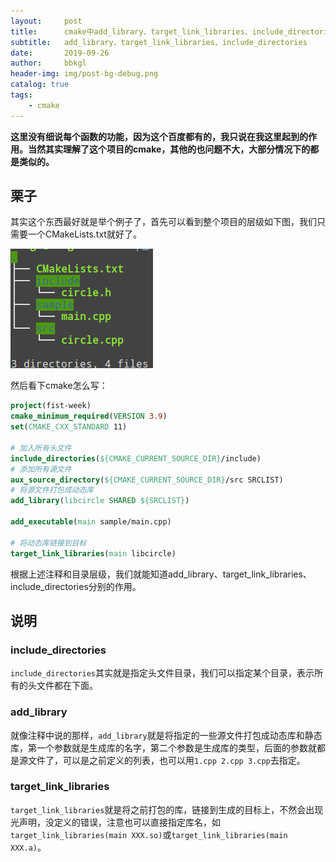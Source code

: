 ```yaml
---
layout:     post
title:      cmake中add_library、target_link_libraries、include_directories的使用
subtitle:   add_library、target_link_libraries、include_directories
date:       2019-09-26
author:     bbkgl
header-img: img/post-bg-debug.png
catalog: true
tags:
    - cmake
---
```


**这里没有细说每个函数的功能，因为这个百度都有的，我只说在我这里起到的作用。当然其实理解了这个项目的cmake，其他的也问题不大，大部分情况下的都是类似的。**

## 栗子

其实这个东西最好就是举个例子了，首先可以看到整个项目的层级如下图，我们只需要一个CMakeLists.txt就好了。

![5db02da98b58bc7bf7d1fc9d](https://raw.githubusercontent.com/bbkgl/bbkgl.github.io/master/cloud_img/5db02da98b58bc7bf7d1fc9d.jpg)

然后看下cmake怎么写：

```cmake
project(fist-week)
cmake_minimum_required(VERSION 3.9)
set(CMAKE_CXX_STANDARD 11)

# 加入所有头文件
include_directories(${CMAKE_CURRENT_SOURCE_DIR}/include)
# 添加所有源文件
aux_source_directory(${CMAKE_CURRENT_SOURCE_DIR}/src SRCLIST)
# 将源文件打包成动态库
add_library(libcircle SHARED ${SRCLIST})

add_executable(main sample/main.cpp)

# 将动态库链接到目标
target_link_libraries(main libcircle)
```

根据上述注释和目录层级，我们就能知道add_library、target_link_libraries、include_directories分别的作用。

## 说明

### include_directories

`include_directories`其实就是指定头文件目录，我们可以指定某个目录，表示所有的头文件都在下面。

### add_library

就像注释中说的那样，`add_library`就是将指定的一些源文件打包成动态库和静态库，第一个参数就是生成库的名字，第二个参数是生成库的类型，后面的参数就都是源文件了，可以是之前定义的列表，也可以用`1.cpp 2.cpp 3.cpp`去指定。

### target_link_libraries

`target_link_libraries`就是将之前打包的库，链接到生成的目标上，不然会出现光声明，没定义的错误，注意也可以直接指定库名，如`target_link_libraries(main XXX.so)`或`target_link_libraries(main XXX.a)`。


